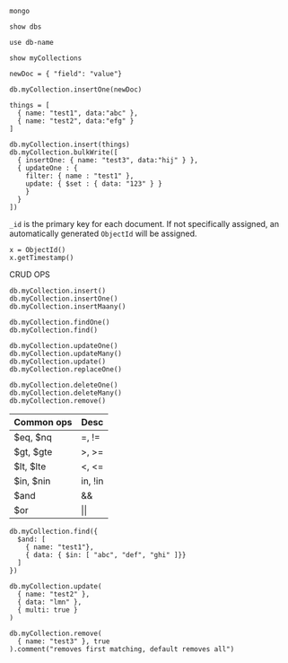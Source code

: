 ```mongo
mongo

show dbs

use db-name

show myCollections

newDoc = { "field": "value"}

db.myCollection.insertOne(newDoc)
```

```mongo
things = [
  { name: "test1", data:"abc" },
  { name: "test2", data:"efg" }
]

db.myCollection.insert(things)
db.myCollection.bulkWrite([
  { insertOne: { name: "test3", data:"hij" } },
  { updateOne : { 
    filter: { name : "test1" },
    update: { $set : { data: "123" } }
    }
  }
])

```

`_id` is the primary key for each document. If not specifically assigned, an automatically generated `ObjectId` will be assigned.

```mongo
x = ObjectId()
x.getTimestamp()
```

CRUD OPS
```mongo
db.myCollection.insert()
db.myCollection.insertOne()
db.myCollection.insertMaany()

db.myCollection.findOne()
db.myCollection.find()

db.myCollection.updateOne()
db.myCollection.updateMany()
db.myCollection.update()
db.myCollection.replaceOne()

db.myCollection.deleteOne()
db.myCollection.deleteMany()
db.myCollection.remove()
```

| Common ops | Desc   |
| ---------- | ------ |
| $eq, $nq   | =, !=  |
| $gt, $gte  | >, >=  |
| $lt, $lte  | <, <=  |
| $in, $nin  | in, !in|
| $and       | &&     |
| $or        | \|\|   |

```mongo
db.myCollection.find({
  $and: [
    { name: "test1"},
    { data: { $in: [ "abc", "def", "ghi" ]}}
  ]
})

db.myCollection.update(
  { name: "test2" },
  { data: "lmn" },
  { multi: true }
)

db.myCollection.remove(
  { name: "test3" }, true
).comment("removes first matching, default removes all")
```